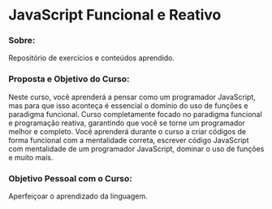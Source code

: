 # JavaScript Funcional e Reativo

### Sobre:

Repositório de exercícios e conteúdos aprendido.

### Proposta e Objetivo do Curso:

Neste curso, você aprenderá a pensar como um programador JavaScript, mas para que isso aconteça
é essencial o domínio do uso de funções e paradigma funcional. Curso completamente focado no 
paradigma funcional e programação reativa, garantindo que você se torne um programador melhor
e completo. Você aprenderá durante o curso a criar códigos de forma funcional com a mentalidade correta,
escrever código JavaScript com mentalidade de um programador JavaScript, dominar o uso de funções e muito mais.

### Objetivo Pessoal com o Curso:

Aperfeiçoar o aprendizado da linguagem.
